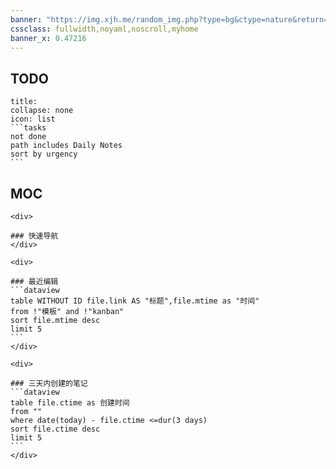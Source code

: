 ```yaml
---
banner: "https://img.xjh.me/random_img.php?type=bg&ctype=nature&return=302"
cssclass: fullwidth,noyaml,noscroll,myhome
banner_x: 0.47216
---
```


## TODO
````ad-flex
title:
collapse: none
icon: list
```tasks
not done
path includes Daily Notes
sort by urgency
``` 
````

## MOC

````ad-flex
<div>

### 快速导航
</div>
````


````ad-flex
<div>

### 最近编辑
```dataview
table WITHOUT ID file.link AS "标题",file.mtime as "时间"
from !"模板" and !"kanban"
sort file.mtime desc
limit 5
```
</div>

<div>

### 三天内创建的笔记
```dataview
table file.ctime as 创建时间
from ""
where date(today) - file.ctime <=dur(3 days)
sort file.ctime desc
limit 5
```
</div>
````


